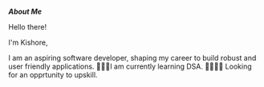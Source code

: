 _**About Me**_

Hello there!

I'm Kishore,

I am an aspiring software developer, shaping my career to build robust and user friendly applications.
👨🏽‍💻I am currently learning DSA.
🫱🏽‍🫲🏽 Looking for an opprtunity to upskill.



<!--
**jkka777/jkka777** is a ✨ _special_ ✨ repository because its `README.md` (this file) appears on your GitHub profile.

Here are some ideas to get you started:

- 🔭 I’m currently working on ...
- 🌱 I’m currently learning ...
- 👯 I’m looking to collaborate on ...
- 🤔 I’m looking for help with ...
- 💬 Ask me about ...
- 📫 How to reach me: ...
- 😄 Pronouns: ...
- ⚡ Fun fact: ...
-->
